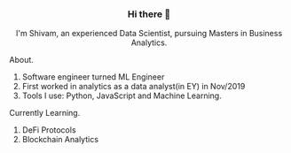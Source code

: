 <div align="center">

### Hi there 👋

I'm Shivam, an experienced Data Scientist, pursuing Masters in Business Analytics.
</div>

About.

1. Software engineer turned ML Engineer
2. First worked in analytics as a data analyst(in EY) in Nov/2019
3. Tools I use: Python, JavaScript and Machine Learning.
  
Currently Learning.

1. DeFi Protocols
2. Blockchain Analytics


